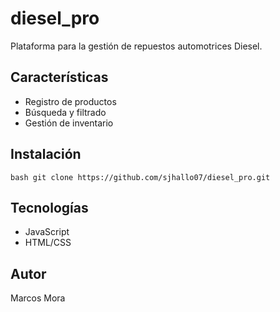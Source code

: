 # diesel_pro

Plataforma para la gestión de repuestos automotrices Diesel.

## Características

- Registro de productos
- Búsqueda y filtrado
- Gestión de inventario

## Instalación

``bash
git clone https://github.com/sjhallo07/diesel_pro.git
``

## Tecnologías

- JavaScript
- HTML/CSS

## Autor

Marcos Mora
